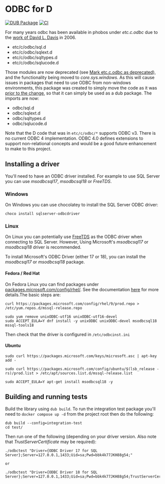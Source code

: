 ODBC for D
==========

[![DUB Package](https://img.shields.io/dub/v/odbc.svg)](https://code.dlang.org/packages/odbc) [![CI](https://github.com/SingingBush/odbc/actions/workflows/dub.yml/badge.svg)](https://github.com/SingingBush/odbc/actions/workflows/dub.yml)

For many years odbc has been available in phobos under *etc.c.odbc* due to the [work of David L. Davis](https://spottedtiger.tripod.com/D_Language/D_Support_Projects_XP.html) in 2006.

 - etc/c/odbc/sql.d
 - etc/c/odbc/sqlext.d
 - etc/c/odbc/sqltypes.d
 - etc/c/odbc/sqlucode.d

Those modules are now deprecated (see [Mark etc.c.odbc as deprecated](https://github.com/dlang/phobos/commit/88fd21e7368e8e2158a6ac75d43587c77886d6dd)), and the functionality being moved to *core.sys.windows*. As this will cause issues in packages that need to use ODBC from non-windows environments, this package was created to simply move the code as it was [prior to the change](https://github.com/dlang/phobos/tree/d548e8830aee86c024faf3279dd8d7e35d26aae8/etc/c/odbc), so that it can simply be used as a dub package. The imports are now:

 - odbc/sql.d
 - odbc/sqlext.d
 - odbc/sqltypes.d
 - odbc/sqlucode.d

Note that the D code that was in `etc/c/odbc/*` supports ODBC v3. There is no current ODBC 4 implementation. ODBC 4.0 defines extensions to support non-relational concepts and would be a good future enhancement to make to this project. 

## Installing a driver

You'll need to have an ODBC driver installed. For example to use SQL Server you can use _msodbcsql17_, _msodbcsql18_ or _FreeTDS_.

### Windows

On Windows you can use chocolatey to install the SQL Server ODBC driver:

```
choco install sqlserver-odbcdriver
```

### Linux

On Linux you can potentially use [FreeTDS](https://www.freetds.org/) as the ODBC driver when connecting to SQL Server. However, Using Microsoft's _msodbcsql17_ or _msodbcsql18_ driver is recommended.

To install Microsoft's ODBC Driver (either 17 or 18), you can install the _msodbcsql17_ or _msodbcsql18_ package. 

#### Fedora / Red Hat

On Fedora Linux you can find packages under [packages.microsoft.com/config/rhel/](https://packages.microsoft.com/config/rhel/). See the documentation [here](https://learn.microsoft.com/en-us/sql/connect/odbc/linux-mac/installing-the-microsoft-odbc-driver-for-sql-server?view=sql-server-ver16#redhat18) for more details.The basic steps are:

```
curl https://packages.microsoft.com/config/rhel/9/prod.repo > /etc/yum.repos.d/mssql-release.repo

sudo yum remove unixODBC-utf16 unixODBC-utf16-devel
sudo ACCEPT_EULA=Y dnf install -y unixODBC unixODBC-devel msodbcsql18 mssql-tools18
```

Then check that the driver is configured in `/etc/odbcinst.ini`


#### Ubuntu

```
sudo curl https://packages.microsoft.com/keys/microsoft.asc | apt-key add -

sudo curl https://packages.microsoft.com/config/ubuntu/$(lsb_release -rs)/prod.list > /etc/apt/sources.list.d/mssql-release.list

sudo ACCEPT_EULA=Y apt-get install msodbcsql18 -y
```

## Building and running tests

Build the library using `dub build`. To run the integration test package you'll need to `docker compose up -d` from the project root then do the following:


```
dub build --config=integration-test
cd test/
```

Then run one of the following (depending on your driver version. Also note that _TrustServerCertificate_ may be required):

```
./odbctest "Driver={ODBC Driver 17 for SQL Server};Server=127.0.0.1,1433;Uid=sa;Pwd=bbk4k77JKH88g54;"

or

./odbctest "Driver={ODBC Driver 18 for SQL Server};Server=127.0.0.1,1433;Uid=sa;Pwd=bbk4k77JKH88g54;TrustServerCertificate=Yes"
```
